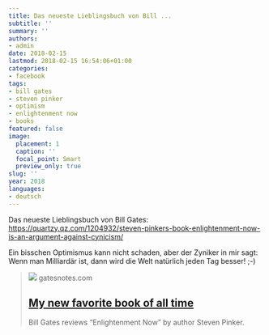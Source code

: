 ```yaml
---
title: Das neueste Lieblingsbuch von Bill ...
subtitle: ''
summary: ''
authors:
- admin
date: 2018-02-15
lastmod: 2018-02-15 16:54:06+01:00
categories:
- facebook
tags:
- bill gates
- steven pinker
- optimism
- enlightenment now
- books
featured: false
image:
  placement: 1
  caption: ''
  focal_point: Smart
  preview_only: true
slug: ''
year: 2018
languages:
- deutsch
---
```


Das neueste Lieblingsbuch von Bill Gates: https://quartzy.qz.com/1204932/steven-pinkers-book-enlightenment-now-is-an-argument-against-cynicism/

Ein bisschen Optimismus kann nicht schaden, aber 
der Zyniker in mir sagt: Wenn man Milliardär ist, dann wird die Welt natürlich jeden Tag besser! ;-)
> [![](https://assets.gatesnotes.com/8a5ac0b3-6095-00af-c50a-89056fbe4642/9559d533-b0d6-473e-bc94-37002da39ab0/extra_books_wide_%20The%20Better%20Angels%20of%20Our%20Nature_wide-feature_1200x580.jpg)](https://www.gatesnotes.com/Books/Enlightenment-Now)
> gatesnotes.com
> ## [My new favorite book of all time](https://www.gatesnotes.com/Books/Enlightenment-Now)
>
>Bill Gates reviews “Enlightenment Now” by author Steven Pinker.